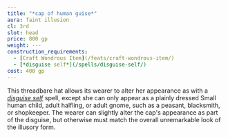 ```yaml
---
title: "*cap of human guise*"
aura: faint illusion
cl: 3rd
slot: head
price: 800 gp
weight: ---
construction_requirements:
  - [Craft Wondrous Item](/feats/craft-wondrous-item/)
  - [*disguise self*](/spells/disguise-self/)
cost: 400 gp
---
```


This threadbare hat allows its wearer to alter her appearance as with a [*disguise self*](/spells/disguise-self/) spell, except she can only appear as a plainly dressed Small human child, adult halfling, or adult gnome, such as a peasant, blacksmith, or shopkeeper. The wearer can slightly alter the cap's appearance as part of the disguise, but otherwise must match the overall unremarkable look of the illusory form.

